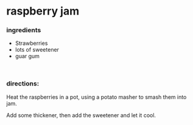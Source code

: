 # raspberry jam

### ingredients
- Strawberries
- lots of sweetener
- guar gum

<br>

### directions:

Heat the raspberries in a pot, using a potato masher to smash them into jam.

Add some thickener, then add the sweetener and let it cool.
